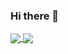 ### Hi there 👋

<a href="https://github.com/BorisovskiP">
  <img align="center" src="https://github-readme-stats.vercel.app/api?username=BorisovskiP&count_private=true&show_icons=true&include_all_commits=true" />
</a>
<a href="https://github.com/BorisovskiP">
  <img align="center" src="https://github-readme-stats.vercel.app/api/top-langs/?username=BorisovskiP&layout=compact&hide=html,tsql" />
</a>
